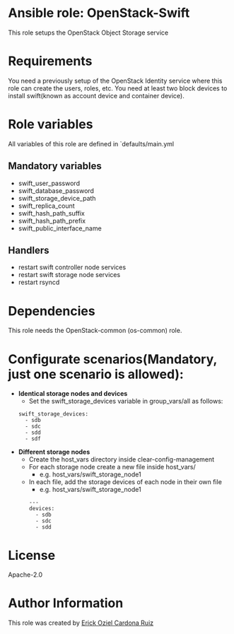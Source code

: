 # Ansible role: OpenStack-Swift

This role setups the OpenStack Object Storage service

# Requirements
You need a previously setup of the OpenStack Identity service
where this role can create the users, roles, etc.
You need at least two block devices to install swift(known as account device and container device).

# Role variables
All variables of this role are defined in `defaults/main.yml

## Mandatory variables
* swift_user_password
* swift_database_password
* swift_storage_device_path
* swift_replica_count
* swift_hash_path_suffix
* swift_hash_path_prefix
* swift_public_interface_name

## Handlers
* restart swift controller node services
* restart swift storage node services
* restart rsyncd

# Dependencies
This role needs the OpenStack-common (os-common) role.

# Configurate scenarios(Mandatory, just one scenario is allowed):
* **Identical storage nodes and devices**
  - Set the swift_storage_devices variable in group_vars/all as follows:
  ```
  swift_storage_devices:
    - sdb
    - sdc
    - sdd
    - sdf
  ```
* **Different storage nodes**
  - Create the host_vars directory inside clear-config-management
  - For each storage node create a new file inside host_vars/
    - e.g. host_vars/swift_storage_node1
  - In each file, add the storage devices of each node in their own file
    - e.g. host_vars/swift_storage_node1
    ```
    ---
    devices:
      - sdb
      - sdc
      - sdd
    ```

# License
Apache-2.0

# Author Information
This role was created by [Erick Oziel Cardona Ruiz](erick.cardona.ruiz@intel.com)
